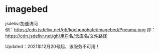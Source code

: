 # imagebed

jsdelivr加速访问  
例：https://cdn.jsdelivr.net/gh/kochonohate/imagebed/Pneuma.png
即：https://cdn.jsdelivr.net/gh/用户名/仓库名/文件路径

Updated：2021年12月20号起，该服务不可用！
